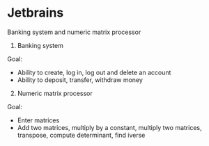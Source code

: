 # Jetbrains
Banking system and numeric matrix processor

1. Banking system

Goal:
- Ability to create, log in, log out and delete an account
- Ability to deposit, transfer, withdraw money

2. Numeric matrix processor

Goal:
- Enter matrices
- Add two matrices, multiply by a constant, multiply two matrices, <br>
  transpose, compute determinant, find iverse



